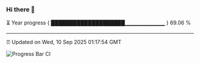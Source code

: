 ### Hi there 👋

⏳ Year progress { ████████████████████▁▁▁▁▁▁▁▁▁▁ } 69.06 %

---

⏰ Updated on Wed, 10 Sep 2025 01:17:54 GMT

![Progress Bar CI](https://github.com/JuvenileQ/Progress-Bar-CI/workflows/main/badge.svg)
